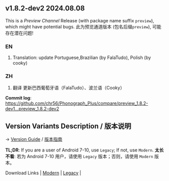 ## **v1.8.2-dev2 2024.08.08**

This is a _Preview Channel_ Release (with package name suffix `preview`), which might have potential bugs.
此为预览通道版本 (包名后缀`preview`), 可能存在潜在问题!

### EN

1. Translation: update Portuguese,Brazilian (by FalaTudo), Polish (by cooky)


### ZH

1. 翻译 更新巴西葡萄牙语（FalaTudo）、波兰语（Cooky）



**Commit log**: https://github.com/chr56/Phonograph_Plus/compare/preview_1.8.2-dev1...preview_1.8.2-dev2

## Version Variants Description / 版本说明

-> [Version Guide](docs/Version_Guide.md) / [版本指南](docs/Version_Guide_ZH.md)

**TL;DR**: If you are a user of Android 7-10, use `Legacy`; If not, use `Modern`.
**太长不看**: 若为 Android 7-10 用户，请使用 `Legacy` 版本；否则，请使用 `Modern` 版本。

Download Links | [Modern](https://github.com/chr56/Phonograph_Plus/releases/download/preview_1.8.2-dev2/PhonographPlus_1.8.2-dev2_ModernPreviewRelease.apk) | [Legacy](https://github.com/chr56/Phonograph_Plus/releases/download/preview_1.8.2-dev2/PhonographPlus_1.8.2-dev2_LegacyPreviewRelease.apk) |